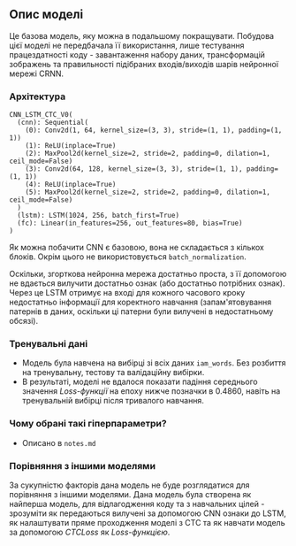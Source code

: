 ## Опис моделі

Це базова модель, яку можна в подальшому покращувати. Побудова цієї моделі не передбачала її використання, лише тестування працездатності коду - завантаження набору даних, трансформацій зображень та правильності підібраних входів/виходів шарів нейронної мережі CRNN.

### Архітектура

```
CNN_LSTM_CTC_V0(
  (cnn): Sequential(
    (0): Conv2d(1, 64, kernel_size=(3, 3), stride=(1, 1), padding=(1, 1))
    (1): ReLU(inplace=True)
    (2): MaxPool2d(kernel_size=2, stride=2, padding=0, dilation=1, ceil_mode=False)
    (3): Conv2d(64, 128, kernel_size=(3, 3), stride=(1, 1), padding=(1, 1))
    (4): ReLU(inplace=True)
    (5): MaxPool2d(kernel_size=2, stride=2, padding=0, dilation=1, ceil_mode=False)
  )
  (lstm): LSTM(1024, 256, batch_first=True)
  (fc): Linear(in_features=256, out_features=80, bias=True)
)
```

Як можна побачити CNN є базовою, вона не складається з кількох блоків. Окрім цього не використовується `batch_normalization`. 

Оскільки, згорткова нейронна мережа достатньо проста, з її допомогою не вдається вилучити достатньо ознак (або достатньо потрібних ознак). Через це LSTM отримує на вході для кожного часового кроку недостатньо інформації для коректного навчання (запам'ятовування патернів в даних, оскільки ці патерни були вилучені в недостатньому обсязі).

### Тренувальні дані
- Модель була навчена на вибірці зі всіх даних `iam_words`. Без розбиття на тренувальну, тестову та валідаційну вибірки. 
- В результаті, моделі не вдалося показати падіння середнього значення *Loss-функції* на епоху нижче позначки в 0.4860, навіть на тренувальній вибірці після тривалого навчання. 

### Чому обрані такі гіперпараметри? 
- Описано в `notes.md`

### Порівняння з іншими моделями
За сукупністю факторів дана модель не буде розглядатися для порівняння з іншими моделями. Дана модель була створена як найперша модель, для відлагодження коду та з навчальних цілей - зрозуміти як передаються вилучені за допомогою CNN ознаки до LSTM, як налаштувати пряме проходження моделі з CTC та як навчати модель за допомогою *CTCLoss* як *Loss-функцією*.